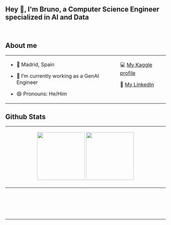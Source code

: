 
## Hey 👋, I'm Bruno, a Computer Science Engineer specialized in AI and Data
  
<br/>  


## About me  
<table><tr><td valign="top" width="70%">
  
- 📍 Madrid, Spain  

- 🔭 I’m currently working as a GenAI Engineer

- 😄 Pronouns: He/Him


   </td><td valign="top" width="70%">
  
 💻 <a href="https://www.kaggle.com/brunourbnalfaro">My Kaggle profile</a>

 📖 <a href="https://www.linkedin.com/in/bruno-urb%C3%A1n-alfaro-3319211b5/">My LinkedIn</a>     
 

</td></tr></table>  




## Github Stats  
<table><tr><td valign="top" width="50%">

<p align= "center">
  <img height= "150" src="https://github-readme-stats.vercel.app/api?username=bruno99&theme=react&show_icons=true&include_all_commits=true" />
  <img height= "150" src="https://github-readme-stats.vercel.app/api/top-langs/?username=bruno99&theme=react&layout=compact" />
</p>

</td></tr></table>  

<br/>  

  

<br/>  

  

<br/>  


<br />

----

